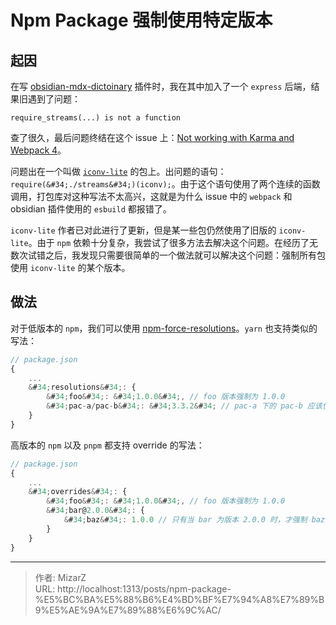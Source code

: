 # Npm Package 强制使用特定版本

## 起因
在写 [obsidian-mdx-dictoinary](https://github.com/MizarZh/obsidian-mdx-dictionary) 插件时，我在其中加入了一个 `express` 后端，结果旧遇到了问题：
```
require_streams(...) is not a function
```

查了很久，最后问题终结在这个 issue 上：[Not working with Karma and Webpack 4](https://github.com/ashtuchkin/iconv-lite/issues/204)。

问题出在一个叫做 [`iconv-lite`](https://github.com/ashtuchkin/iconv-lite) 的包上。出问题的语句： `require(&#34;./streams&#34;)(iconv);`。由于这个语句使用了两个连续的函数调用，打包库对这种写法不太高兴，这就是为什么 issue 中的 `webpack` 和 obsidian 插件使用的  `esbuild` 都报错了。

`iconv-lite` 作者已对此进行了更新，但是某一些包仍然使用了旧版的 `iconv-lite`。由于 `npm` 依赖十分复杂，我尝试了很多方法去解决这个问题。在经历了无数次试错之后，我发现只需要很简单的一个做法就可以解决这个问题：强制所有包使用 `iconv-lite` 的某个版本。

## 做法
对于低版本的 `npm`，我们可以使用 [npm-force-resolutions](https://github.com/rogeriochaves/npm-force-resolutions)。`yarn` 也支持类似的写法：

```js
// package.json
{
	...
	&#34;resolutions&#34;: {
		&#34;foo&#34;: &#34;1.0.0&#34;, // foo 版本强制为 1.0.0
		&#34;pac-a/pac-b&#34;: &#34;3.3.2&#34; // pac-a 下的 pac-b 应该使用 3.3.2 版本
	}
}
```


高版本的 `npm` 以及 `pnpm` 都支持 override 的写法：
```js
// package.json
{
	...
	&#34;overrides&#34;: {
		&#34;foo&#34;: &#34;1.0.0&#34;, // foo 版本强制为 1.0.0
		&#34;bar@2.0.0&#34;: {
			&#34;baz&#34;: 1.0.0 // 只有当 bar 为版本 2.0.0 时，才强制 baz 使用 1.0.0 版本
		}
	}
}
```

---

> 作者: MizarZ  
> URL: http://localhost:1313/posts/npm-package-%E5%BC%BA%E5%88%B6%E4%BD%BF%E7%94%A8%E7%89%B9%E5%AE%9A%E7%89%88%E6%9C%AC/  

